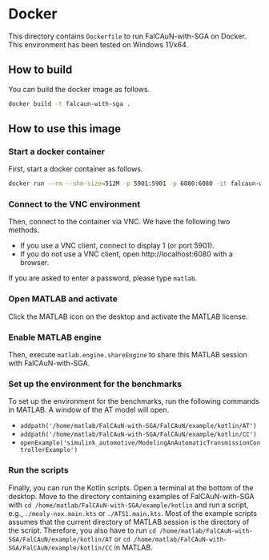 Docker
======

This directory contains `Dockerfile` to run FalCAuN-with-SGA on Docker. This environment has been tested on Windows 11/x64.

How to build
------------

You can build the docker image as follows.

```sh
docker build -t falcaun-with-sga .
```

How to use this image
---------------------

### Start a docker container

First, start a docker container as follows.

```sh
docker run --rm --shm-size=512M -p 5901:5901 -p 6080:6080 -it falcaun-with-sga -vnc
```

### Connect to the VNC environment

Then, connect to the container via VNC. We have the following two methods.

- If you use a VNC client, connect to display 1 (or port 5901).
- If you do not use a VNC client, open http://localhost:6080 with a browser.

If you are asked to enter a password, please type `matlab`.

### Open MATLAB and activate

Click the MATLAB icon on the desktop and activate the MATLAB license.

### Enable MATLAB engine

Then, execute `matlab.engine.shareEngine` to share this MATLAB session with FalCAuN-with-SGA.

### Set up the environment for the benchmarks

To set up the environment for the benchmarks, run the following commands in MATLAB.
A window of the AT model will open.

- `addpath('/home/matlab/FalCAuN-with-SGA/FalCAuN/example/kotlin/AT')`
- `addpath('/home/matlab/FalCAuN-with-SGA/FalCAuN/example/kotlin/CC')`
- `openExample('simulink_automotive/ModelingAnAutomaticTransmissionControllerExample')`

### Run the scripts

Finally, you can run the Kotlin scripts. Open a terminal at the bottom of the desktop. Move to the directory containing examples of FalCAuN-with-SGA with `cd /home/matlab/FalCAuN-with-SGA/example/kotlin` and run a script, e.g., `./mealy-nox.main.kts` or `./ATS1.main.kts`. Most of the example scripts assumes that the current directory of MATLAB session is the directory of the script. Therefore, you also have to run `cd /home/matlab/FalCAuN-with-SGA/FalCAuN/example/kotlin/AT` or `cd /home/matlab/FalCAuN-with-SGA/FalCAuN/example/kotlin/CC` in MATLAB.

